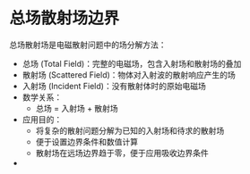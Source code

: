 # 总场散射场边界

总场散射场是电磁散射问题中的场分解方法：
- 总场 (Total Field)：完整的电磁场，包含入射场和散射场的叠加
- 散射场 (Scattered Field)：物体对入射波的散射响应产生的场
- 入射场 (Incident Field)：没有散射体时的原始电磁场
- 数学关系：
  - 总场 = 入射场 + 散射场
- 应用目的：
  - 将复杂的散射问题分解为已知的入射场和待求的散射场
  - 便于设置边界条件和数值计算
  - 散射场在远场边界趋于零，便于应用吸收边界条件
- 